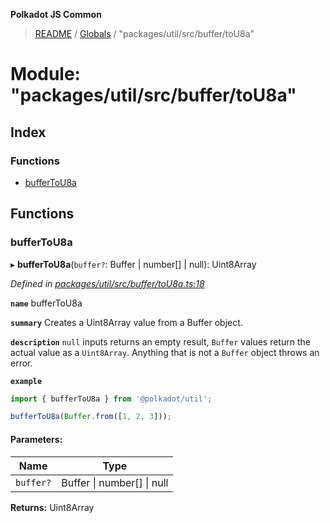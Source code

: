 **Polkadot JS Common**

> [README](../README.md) / [Globals](../globals.md) / "packages/util/src/buffer/toU8a"

# Module: "packages/util/src/buffer/toU8a"

## Index

### Functions

* [bufferToU8a](_packages_util_src_buffer_tou8a_.md#buffertou8a)

## Functions

### bufferToU8a

▸ **bufferToU8a**(`buffer?`: Buffer \| number[] \| null): Uint8Array

*Defined in [packages/util/src/buffer/toU8a.ts:18](https://github.com/polkadot-js/common/blob/dd1220ac/packages/util/src/buffer/toU8a.ts#L18)*

**`name`** bufferToU8a

**`summary`** Creates a Uint8Array value from a Buffer object.

**`description`** 
`null` inputs returns an empty result, `Buffer` values return the actual value as a `Uint8Array`. Anything that is not a `Buffer` object throws an error.

**`example`** 
<BR>

```javascript
import { bufferToU8a } from '@polkadot/util';

bufferToU8a(Buffer.from([1, 2, 3]));
```

#### Parameters:

Name | Type |
------ | ------ |
`buffer?` | Buffer \| number[] \| null |

**Returns:** Uint8Array
